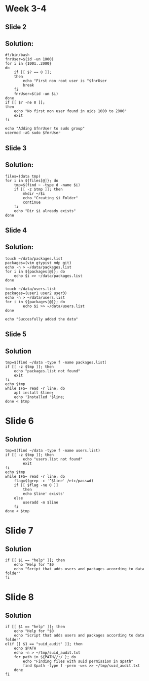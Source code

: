 # Week 3-4

## Slide 2


**Solution:**
---------------

```
#!/bin/bash
fnrUser=$(id -un 1000)
for i in {1001..2000}
do
	if [[ $? == 0 ]];
	then
		echo "First non root user is "$fnrUser
		break
	fi
	fnrUser=$(id -un $i)
done
if [[ $? -ne 0 ]];
then
	echo "No first non user found in uids 1000 to 2000"
	exit
fi

echo "Adding $fnrUser to sudo group"
usermod -aG sudo $fnrUser
```

## Slide 3

**Solution:**
---------------

```
files=(data tmp)
for i in ${files[@]}; do
	tmp=$(find ~ -type d -name $i)
	if [[ -z $tmp ]]; then
		mkdir ~/$i
		echo "Creating $i Folder"
		continue
	fi
	echo "Dir $i already exists"
done
```

## Slide 4

**Solution:**
---------------

```
touch ~/data/packages.list
packages=(vim gtypist mdp git)
echo -n > ~/data/packages.list
for i in ${packages[@]}; do 
	echo $i >> ~/data/packages.list
done

touch ~/data/users.list
packages=(user1 user2 user3)
echo -n > ~/data/users.list
for i in ${packages[@]}; do
        echo $i >> ~/data/users.list
done

echo "Succesfully added the data"
```

## Slide 5


**Solution**
---------------

```
tmp=$(find ~/data -type f -name packages.list)
if [[ -z $tmp ]]; then
	echo "packages.list not found"
	exit
fi
echo $tmp
while IFS= read -r line; do 
	apt install $line;
	echo 'Installed '$line; 
done < $tmp
```

# Slide 6


**Solution**
---------------

```
tmp=$(find ~/data -type f -name users.list)
if [[ -z $tmp ]]; then
        echo "users.list not found"
        exit
fi
echo $tmp
while IFS= read -r line; do
	flag=$(grep -c '^$line' /etc/passwd)
	if [[ $flag -ne 0 ]]
       	then
		echo $line' exists'
	else
		useradd -m $line
	fi
done < $tmp
```

# Slide 7


**Solution**
---------------
```
if [[ $1 == "help" ]]; then
	echo "Help for "$0
	echo "Script that adds users and packages according to data folder"
fi
```

# Slide 8


**Solution**
--------------
```
if [[ $1 == "help" ]]; then
	echo "Help for "$0
	echo "Script that adds users and packages according to data folder"
elif [[ $1 == "suid_audit" ]]; then
	echo $PATH
	echo -n > ~/tmp/suid_audit.txt
	for path in ${PATH//:/ }; do
		echo "Finding files with suid permission in $path"
		find $path -type f -perm -u=s >> ~/tmp/suid_audit.txt
	done
fi
```
